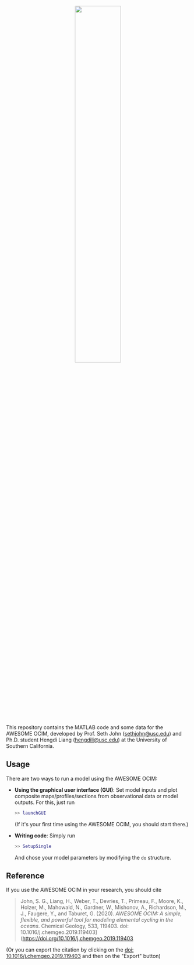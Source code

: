 
<p align="center">
  <img src="https://user-images.githubusercontent.com/4486578/79958051-d2e70280-84c5-11ea-8a05-2f2b2f948e8d.jpg" width=50%>
</p>


This repository contains the MATLAB code and some data for the AWESOME OCIM, developed by Prof. Seth John (<sethjohn@usc.edu>) and Ph.D. student Hengdi Liang (<hengdili@usc.edu>) at the University of Southern California.


## Usage

There are two ways to run a model using the AWESOME OCIM:
  - **Using the graphical user interface (GUI)**:
    Set model inputs and plot composite maps/profiles/sections from observational data or model outputs. For this, just run
    
    ```matlab
    >> launchGUI
    ```
    
    (If it's your first time using the AWESOME OCIM, you should start there.)

  - **Writing code**: Simply run
  
    ```matlab
    >> SetupSingle
    ```
    
    And chose your model parameters by modifying the `do` structure.

## Reference

If you use the AWESOME OCIM in your research, you should cite

> John, S. G., Liang, H., Weber, T., Devries, T., Primeau, F., Moore, K., Holzer, M., Mahowald, N., Gardner, W., Mishonov, A., Richardson, M., J., Faugere, Y., and Taburet, G. (2020). *AWESOME OCIM: A simple, flexible, and powerful tool for modeling elemental cycling in the oceans*. Chemical Geology, 533, 119403. doi: 10.1016/j.chemgeo.2019.119403](https://doi.org/10.1016/j.chemgeo.2019.119403

(Or you can export the citation by clicking on the [doi: 10.1016/j.chemgeo.2019.119403](https://doi.org/10.1016/j.chemgeo.2019.119403) and then on the "Export" button)


